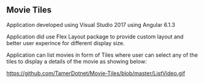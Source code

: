 ## Movie Tiles

Application developed using Visual Studio 2017 using Angular 6.1.3

Application did use Flex Layout package to provide custom layout and better user experince for different display size.

Application can list movies in form of Tiles where user can select any of the tiles to display a details of the movie as showing below:
 
 https://github.com/TamerDotnet/Movie-Tiles/blob/master/ListVideo.gif
